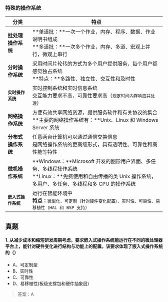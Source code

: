 ### 特殊的操作系统

| 分类                 | 特点                                                                                                                                                            |
| -------------------- | --------------------------------------------------------------------------------------------------------------------------------------------------------------- |
| **批处理操作系统**   | **单道批：**一次一个作业，内存、程序、数据、作业说明书组成<br>**多道批：**一次多个作业，内存、多道、宏观上并行，微观上串行                                      |
| **分时操作系统**     | 采用时间片轮转的方式为多个用户提供服务，每个用户都感觉独占系统<br>**特点：**多路性、独立性、交互性和及时性                                                      |
| **`实时操作系统`**   | 实时控制系统和实时信息系统<br>交互能力要求不高，可靠性要求高（`规定时间内存响应并处理`）                                                                        |
| **网络操作系统**     | 方便有效共享网络资源，提供服务软件和有关协议的集合<br>**主要的网络操作系统有：**Unix、Linux 和 Windows Server 系统                                              |
| **分布式操作系统**   | 任意两台计算机可以通过通信交换信息<br>是网络操作系统的更高级形式，具有透明性、可靠性和高性能等特性                                                              |
| **微机操作系统**     | **Windows：**Microsoft 开发的图形用户界面、多任务、多线程操作系统<br>**Linux：**免费使用和自由传播的类 Unix 操作系统，多用户、多任务、多线程和多 CPU 的操作系统 |
| **`嵌入式操作系统`** | 运行在智能环境中<br>**特点：**`微型化、可定制（针对硬件变化配置）、实时性、可靠性、易移植性（HAL 和 BSP 支持） `                                                |

## 真题

#### 1. 从减少成本和缩短研发周期考虑，要求嵌入式操作系统能运行在不同的微处理器平台上，能针对硬件变化进行结构与功能上的配置。该要求体现了嵌入式操作系统的（）

- A、可定制型
- B、实时性
- C、可靠性
- D、易移植性(板级支撑包和硬件抽象层)

> 答案：A

